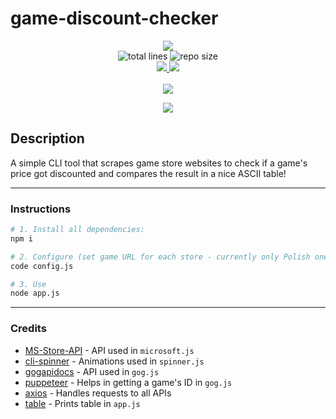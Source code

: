 # game-discount-checker

<p align="center">
    <a alt="license" href="http://opensource.org/licenses/MIT">
        <img src="https://img.shields.io/badge/license-MIT-darkergreen.svg?style=flat" />
    </a>
    <br>
    <img alt="total lines" src="https://img.shields.io/tokei/lines/github/ErykDarnowski/game-discount-checker?color=red" />
    <img alt="repo size" src="https://img.shields.io/github/repo-size/ErykDarnowski/game-discount-checker?color=red" />
    <br>
    <a alt="open issues" href="https://github.com/ErykDarnowski/game-discount-checker/issues?q=is%3Aopen+is%3Aissue">
        <img src="https://img.shields.io/github/issues-raw/ErykDarnowski/game-discount-checker" />
    </a>
    <a alt="closed issues" href="https://github.com/ErykDarnowski/game-discount-checker/issues?q=is%3Aissue+is%3Aclosed">
        <img src="https://img.shields.io/github/issues-closed-raw/ErykDarnowski/game-discount-checker?color=yellow" />
    </a>
    <br>
    <br>
    <a alt="1.0 milestone" href="https://github.com/ErykDarnowski/game-discount-checker/milestone/1">
        <img src="https://img.shields.io/github/milestones/progress-percent/ErykDarnowski/game-discount-checker/1?label=1.0%20milestone" />
    </a>
</p>

<p align="center">
    <img src="https://user-images.githubusercontent.com/81530705/211243757-c71254a1-58ff-488f-bb40-c6a417f08656.png"></img>
</p>

## Description

A simple CLI tool that scrapes game store websites to check if a game's price got discounted and compares the result in a nice ASCII table!

---

### Instructions

```bash
# 1. Install all dependencies:
npm i

# 2. Configure (set game URL for each store - currently only Polish ones work):
code config.js

# 3. Use
node app.js
```

---

### Credits

- [MS-Store-API](https://github.com/ThomasPe/MS-Store-API) - API used in `microsoft.js`
- [cli-spinner](https://github.com/sindresorhus/cli-spinners) - Animations used in `spinner.js`
- [gogapidocs](https://github.com/Yepoleb/gogapidocs) - API used in `gog.js`
- [puppeteer](https://github.com/puppeteer/puppeteer) - Helps in getting a game's ID in `gog.js`
- [axios](https://github.com/axios/axios) - Handles requests to all APIs
- [table](https://github.com/gajus/table) - Prints table in `app.js`
